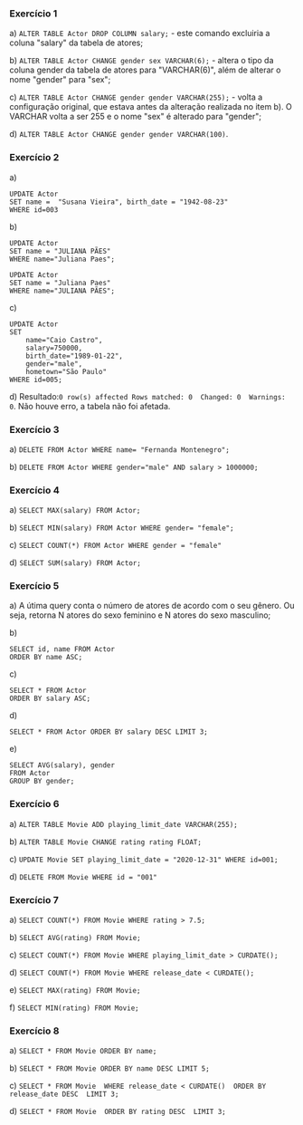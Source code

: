 ### Exercício 1
a) `ALTER TABLE Actor DROP COLUMN salary;` - este comando excluiria a coluna "salary" da tabela de atores;

b) `ALTER TABLE Actor CHANGE gender sex VARCHAR(6);` - altera o tipo da coluna gender da tabela de atores para "VARCHAR(6)", além de alterar o nome "gender" para "sex";

c) `ALTER TABLE Actor CHANGE gender gender VARCHAR(255);` - volta a configuração original, que estava antes da alteração realizada no item b). O VARCHAR volta a ser 255 e o nome "sex" é alterado para "gender";

d) `ALTER TABLE Actor CHANGE gender gender VARCHAR(100)`.

### Exercício 2

a)
````
UPDATE Actor
SET name =  "Susana Vieira", birth_date = "1942-08-23"
WHERE id=003
````

b) 
```
UPDATE Actor
SET name = "JULIANA PÃES"
WHERE name="Juliana Paes";
```
```
UPDATE Actor
SET name = "Juliana Paes"
WHERE name="JULIANA PÃES";
```

c) 
```
UPDATE Actor
SET 
    name="Caio Castro", 
    salary=750000, 
    birth_date="1989-01-22", 
    gender="male", 
    hometown="São Paulo"
WHERE id=005;
```

d) Resultado:`0 row(s) affected Rows matched: 0  Changed: 0  Warnings: 0`. Não houve erro, a tabela não foi afetada.

### Exercício 3

a) `DELETE FROM Actor WHERE name= "Fernanda Montenegro";`

b) `DELETE FROM Actor WHERE gender="male" AND salary > 1000000;`

### Exercício 4

a) `SELECT MAX(salary) FROM Actor;`

b) `SELECT MIN(salary) FROM Actor WHERE gender= "female";`

c) `SELECT COUNT(*) FROM Actor WHERE gender = "female"`

d) `SELECT SUM(salary) FROM Actor;`

### Exercício 5

a) A útima query conta o número de atores de acordo com o seu gênero. Ou seja, retorna N atores do sexo feminino e N atores do sexo masculino;

b) 
```
SELECT id, name FROM Actor
ORDER BY name ASC;
```

c) 
```
SELECT * FROM Actor
ORDER BY salary ASC;
```

d)
```
SELECT * FROM Actor ORDER BY salary DESC LIMIT 3;
```

e) 
```
SELECT AVG(salary), gender
FROM Actor
GROUP BY gender;
```
### Exercício 6

a) `ALTER TABLE Movie ADD playing_limit_date VARCHAR(255);`

b) `ALTER TABLE Movie CHANGE rating rating FLOAT;`

c) `UPDATE Movie SET playing_limit_date = "2020-12-31" WHERE id=001;`

d) `DELETE FROM Movie WHERE id = "001"`

### Exercício 7

a) `SELECT COUNT(*) FROM Movie WHERE rating > 7.5;`

b) `SELECT AVG(rating) FROM Movie;`

c) `SELECT COUNT(*) FROM Movie WHERE playing_limit_date > CURDATE();`

d) `SELECT COUNT(*) FROM Movie WHERE release_date < CURDATE();`

e) `SELECT MAX(rating) FROM Movie;`

f) `SELECT MIN(rating) FROM Movie;`

### Exercício 8

a) `SELECT * FROM Movie ORDER BY name;`

b) `SELECT * FROM Movie ORDER BY name DESC LIMIT 5;`

c) `SELECT * FROM Movie 
WHERE release_date < CURDATE() 
ORDER BY release_date DESC 
LIMIT 3;`

d) `SELECT * FROM Movie 
ORDER BY rating DESC 
LIMIT 3;`

  
